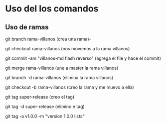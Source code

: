 # Uso del los comandos
## Uso de ramas

git branch rama-villanos (crea una rama)-

git checkout rama-villanos  (nos movemos a la rama villanos)

git commit -am "villanos-md flash reverso" (agrega el file y hace el commit)

git merge rama-villanos (une a master la rama villanos)

git branch -d rama-villanos (elimina la rama villanos)

git checkout -b rama-villanos (creo la rama y me muevo a ella)

git tag super-release (creo el tag)

git tag -d super-release (elimino e tag)

git tag -a v1.0.0 -m "version 1.0.0 lista"
